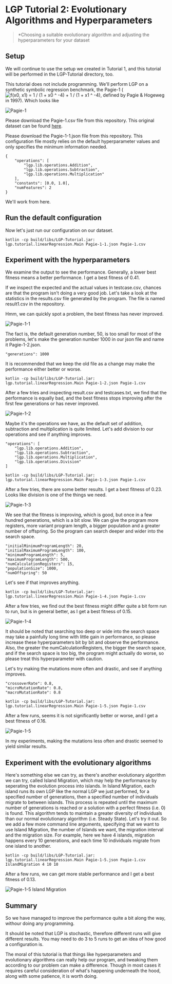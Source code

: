 # LGP Tutorial 2: Evolutionary Algorithms and Hyperparameters

> *Choosing a suitable evolutionary algorithm and adjusting the hyperparameters for your dataset

## Setup

We will continue to use the setup we created in Tutorial 1, and this tutorial will be performed in the LGP-Tutorial directory, too.

This tutorial does not include programming. We'll perform LGP on a synthetic symbolic regression benchmark, the Pagie-1 (![f(x0, x1) = 1 / (1 + x0 ^ -4) + 1 / (1 + x1 ^ -4)](math1.jpg "(f(x0, x1) = 1 / (1 + x0 ^ -4) + 1 / (1 + x1 ^ -4)"), defined by Pagie & Hogeweg in 1997). Which looks like

![Pagie-1](Pagie-1.png "Pagie-1.png")

Please download the Pagie-1.csv file from this repository. This original dataset can be found [here](https://github.com/PonyGE/PonyGE2/blob/master/datasets/Paige1/Train.txt).

Please download the Pagie-1-1.json file from this repository. This configuration file mostly relies on the default hyperparameter values and only specifies the minimum information needed.

```
{
    "operations": [
        "lgp.lib.operations.Addition",
        "lgp.lib.operations.Subtraction",
        "lgp.lib.operations.Multiplication"
    ],
    "constants": [0.0, 1.0],
    "numFeatures": 2
}
```

We'll work from here.

## Run the default configuration

Now let's just run our configuration on our dataset.

```
kotlin -cp build/libs/LGP-Tutorial.jar: lgp.tutorial.linearRegression.Main Pagie-1-1.json Pagie-1.csv
```

## Experiment with the hyperparameters

We examine the output to see the performance. Generally, a lower best fitness means a better performance. I get a best fitness of 0.41.

If we inspect the expected and the actual values in testcase.csv, chances are that the program isn't doing a very good job. Let's take a look at the statistics in the results.csv file generated by the program. The file is named result1.csv in the repository.

Hmm, we can quickly spot a problem, the best fitness has never improved.

![Pagie-1-1](Pagie-1-1.jpg "Best Fitness Line Graph for Pagie-1-1.json")

The fact is, the default generation number, 50, is too small for most of the problems, let's make the generation number 1000 in our json file and name it Pagie-1-2.json.

```
"generations": 1000
```

It is recommended that we keep the old file as a change may make the performance either better or worse.

```
kotlin -cp build/libs/LGP-Tutorial.jar: lgp.tutorial.linearRegression.Main Pagie-1-2.json Pagie-1.csv
```

After a few tries and inspecting result.csv and testcases.txt, we find that the performance is equally bad, and the best fitness stops improving after the first few generations or has never improved.

![Pagie-1-2](Pagie-1-2.jpg "Best Fitness Line Graph for Pagie-1-2.json")

Maybe it's the operations we have, as the default set of addition, subtraction and multiplication is quite limited. Let's add division to our operations and see if anything improves.

```
"operations": [
    "lgp.lib.operations.Addition",
    "lgp.lib.operations.Subtraction",
    "lgp.lib.operations.Multiplication",
    "lgp.lib.operations.Division"
]
```

```
kotlin -cp build/libs/LGP-Tutorial.jar: lgp.tutorial.linearRegression.Main Pagie-1-3.json Pagie-1.csv
```

After a few tries, there are some better results. I get a best fitness of 0.23. Looks like division is one of the things we need.

![Pagie-1-3](Pagie-1-3.jpg "Best Fitness Line Graph for Pagie-1-3.json")

We see that the fitness is improving, which is good, but once in a few hundred generations, which is a bit slow. We can give the program more registers, more variant program length, a bigger population and a greater number of offspring. So the program can search deeper and wider into the search space.

```
"initialMinimumProgramLength": 20,
"initialMaximumProgramLength": 100,
"minimumProgramLength": 5,
"maximumProgramLength": 500,
"numCalculationRegisters": 15,
"populationSize": 1000,
"numOffspring": 50
```

Let's see if that improves anything.

```
kotlin -cp build/libs/LGP-Tutorial.jar: lgp.tutorial.linearRegression.Main Pagie-1-4.json Pagie-1.csv
```

After a few tries, we find out the best fitness might differ quite a bit form run to run, but is in general better, as I get a best fitness of 0.15.

![Pagie-1-4](Pagie-1-4.jpg "Best Fitness Line Graph for Pagie-1-4.json")

It should be noted that searching too deep or wide into the search space may take a painfully long time with little gain in performance, so please increase these hyperparameters bit by bit and observe the performance. Also, the greater the numCalculationRegisters, the bigger the search space, and if the search space is too big, the program might actually do worse, so please treat this hyperparameter with caution.

Let's try making the mutations more often and drastic, and see if anything improves.

```
"crossoverRate": 0.8,
"microMutationRate": 0.8,
"macroMutationRate": 0.8
```

```
kotlin -cp build/libs/LGP-Tutorial.jar: lgp.tutorial.linearRegression.Main Pagie-1-5.json Pagie-1.csv
```

After a few runs, seems it is not significantly better or worse, and I get a best fitness of 0.16.

![Pagie-1-5](Pagie-1-5.jpg "Best Fitness Line Graph for Pagie-1-5.json")

In my experiments, making the mutations less often and drastic seemed to yield similar results.

## Experiment with the evolutionary algorithms

Here's something else we can try, as there's another evolutionary algorithm we can try, called Island Migration, which may help the performance by seperating the evolution process into islands. In Island Migration, each island runs its own LGP like the normal LGP we just performed, for a specified number of generations, then a specified number of individuals migrate to between islands. This process is repeated until the maximum number of generations is reached or a solution with a perfect fitness (i.e. 0) is found. This algorithm tends to maintain a greater diversity of individuals than our normal evolutionary algorithm (i.e. Steady State). Let's try it out. So we add a few more command line arguments, specifying that we want to use Island Migration, the number of Islands we want, the migration interval and the migration size. For example, here we have 4 islands, migration happens every 10 generations, and each time 10 individuals migrate from one island to another.

```
kotlin -cp build/libs/LGP-Tutorial.jar: lgp.tutorial.linearRegression.Main Pagie-1-5.json Pagie-1.csv IslandMigration 4 10 10
```

After a few runs, we can get more stable performance and I get a best fitness of 0.13.

![Pagie-1-5 Island Migration](Pagie-1-5-IslandMigration.jpg "Best Fitness Line Graph for Pagie-1-5.json with Island Migration")

## Summary

So we have managed to improve the performance quite a bit along the way, withour doing any programming.

It should be noted that LGP is stochastic, therefore different runs will give different results. You may need to do 3 to 5 runs to get an idea of how good a configuration is.

The moral of this tutorial is that things like hyperparameters and evolutionary algorithms can really help our program, and tweaking them according to our problem can make a difference. Though in most cases it requires careful consideration of what's happening underneath the hood, along with some patience, it is worth doing.
